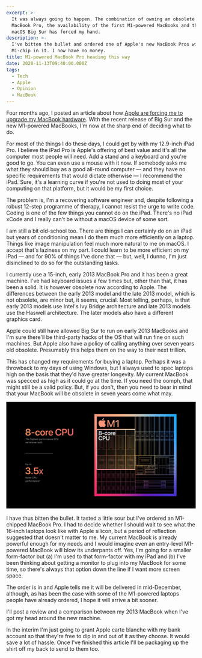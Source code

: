 ```yaml
---
excerpt: >-
  It was always going to happen. The combination of owning an obsolete (2013)
  MacBook Pro, the availability of the first M1-powered MacBooks and the release
  macOS Big Sur has forced my hand.
description: >-
  I've bitten the bullet and ordered one of Apple's new MacBook Pros with an
  M1-chip in it. I now have no money.
title: M1-powered MacBook Pro heading this way
date: 2020-11-13T09:40:00.000Z
tags:
  - Tech
  - Apple
  - Opinion
  - MacBook
---
```

Four months ago, I posted an article about how [Apple are forcing me to upgrade my MacBook hardware](/apple-have-decided-i-need-to-give-them-more-money/). With the recent release of Big Sur and the new M1-powered MacBooks, I'm now at the sharp end of deciding what to do.

For most of the things I do these days, I could get by with my 12.9-inch iPad Pro. I believe the iPad Pro is Apple's offering of best value and it's all the computer most people will need. Add a stand and a keyboard and you're good to go. You can even use a mouse with it now. If somebody asks me what they should buy as a good all-round computer — and they have no specific requirements that would dictate otherwise — I recommend the iPad. Sure, it's a learning curve if you're not used to doing most of your computing on that platform, but it would be my first choice.

The problem is, I'm a recovering software engineer and, despite following a robust 12-step programme of therapy, I cannot resist the urge to write code. Coding is one of the few things you cannot do on the iPad. There's no iPad xCode and I really can't be without a macOS device of some sort.

I am still a bit old-school too. There are things I can certainly do on an iPad but years of conditioning mean I do them much more efficiently on a laptop. Things like image manipulation feel much more natural to me on macOS. I accept that's laziness on my part. I could learn to be more efficient on my iPad — and for 90% of things I've done that — but, well, I dunno, I'm just disinclined to do so for the outstanding tasks.

I currently use a 15-inch, early 2013 MacBook Pro and it has been a great machine. I've had keyboard issues a few times but, other than that, it has been a solid. It is however obsolete now according to Apple. The differences between the early 2013 model and the late 2013 model, which is not obsolete, are minor but, it seems, crucial. Most telling, perhaps, is that early 2013 models use Intel's Ivy Bridge architecture and late 2013 models use the Haswell architecture. The later models also have a different graphics card.

Apple could still have allowed Big Sur to run on early 2013 MacBooks and I'm sure there'll be third-party hacks of the OS that will run fine on such machines. But Apple also have a policy of calling anything over seven years old obsolete. Presumably this helps them on the way to their next trillion.

This has changed my requirements for buying a laptop. Perhaps it was a throwback to my days of using Windows, but I always used to spec laptops high on the basis that they'd have greater longevity. My current MacBook was specced as high as it could go at the time. If you need the oomph, that might still be a valid policy. But, if you don't, then you need to bear in mind that your MacBook will be obsolete in seven years come what may.

![Apple's graphic for the M1 chip.](/assets/images/posts/2020/11/2020-11-13-m1-chip-press.jpg "@itemprop=image")

I have thus bitten the bullet. It tasted a little sour but I've ordered an M1-chipped MacBook Pro. I had to decide whether I should wait to see what the 16-inch laptops look like with Apple silicon, but a period of reflection suggested that doesn't matter to me. My current MacBook is already powerful enough for my needs and I would imagine even an entry-level M1-powered MacBook will blow its underpants off. Yes, I'm going for a smaller form-factor but (a) I'm used to that form-factor with my iPad and (b) I've been thinking about getting a monitor to plug into my MacBook for some time, so there's always that option down the line if I want more screen space.

The order is in and Apple tells me it will be delivered in mid-December, although, as has been the case with some of the M1-powered laptops people have already ordered, I hope it will arrive a bit sooner.

I'll post a review and a comparison between my 2013 MacBook when I've got my head around the new machine.

In the interim I'm just going to grant Apple carte blanche with my bank account so that they're free to dip in and out of it as they choose. It would save a lot of hassle. Once I've finished this article I'll be packaging up the shirt off my back to send to them too.


